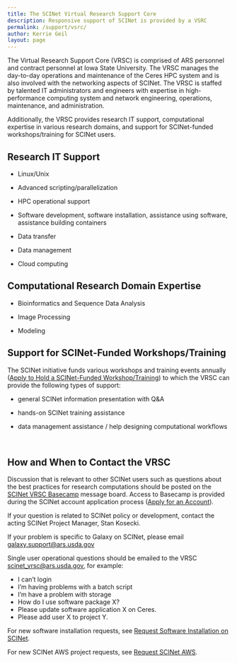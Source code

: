 ```yaml
---
title: The SCINet Virtual Research Support Core
description: Responsive support of SCINet is provided by a VSRC
permalink: /support/vsrc/
author: Kerrie Geil
layout: page
---
```


The Virtual Research Support Core (VRSC) is comprised of ARS personnel and contract personnel at Iowa State University. The VRSC manages the day-to-day operations and maintenance of the Ceres HPC system and is also involved with the networking aspects of SCINet. The VRSC is staffed by talented IT administrators and engineers with expertise in high-performance computing system and network engineering, operations, maintenance, and administration.

Additionally, the VRSC provides research IT support, computational expertise in various research domains, and support for SCINet-funded workshops/training for SCINet users. 


## Research IT Support

* Linux/Unix

* Advanced scripting/parallelization 

* HPC operational support

* Software development, software installation, assistance using software, assistance building containers 

* Data transfer

* Data management

* Cloud computing


## Computational Research Domain Expertise

* Bioinformatics and Sequence Data Analysis

* Image Processing

* Modeling


## Support for SCINet-Funded Workshops/Training
The SCINet initiative funds various workshops and training events annually ([Apply to Hold a SCINet-Funded Workshop/Training](https://usda-ars-gbru.github.io/scinet-site/opportunities/plan-workshop)) to which the VRSC can provide the following types of support:

* general SCINet information presentation with Q&A

* hands-on SCINet training assistance

* data management assistance / help designing computational workflows

<br>

## How and When to Contact the VRSC

Discussion that is relevant to other SCINet users such as questions about the best practices for research computations should be posted on the [SCINet VRSC Basecamp](https://3.basecamp.com/3625179/projects/5538276) message board. Access to Basecamp is provided during the SCINet account application process ([Apply for an Account](https://usda-ars-gbru.github.io/scinet-site/signup/)).

If your question is related to SCINet policy or development, contact the acting SCINet Project Manager, Stan Kosecki.

If your problem is specific to Galaxy on SCINet, please email galaxy.support@ars.usda.gov

Single user operational questions should be emailed to the VRSC scinet_vrsc@ars.usda.gov, for example:

* I can’t login
* I’m having problems with a batch script
* I’m have a problem with storage
* How do I use software package X?
* Please update software application X on Ceres.
* Please add user X to project Y.


For new software installation requests, see [Request Software Installation on SCINet](https://usda-ars-gbru.github.io/scinet-site/support/request-software).

For new SCINet AWS project requests, see [Request SCINet AWS](https://usda-ars-gbru.github.io/scinet-site/support/request-AWS).

<!--
## Page specific instructions
* The Discourse Forum
* Requesting software if needed (Jira linked forms instead of sharepoint)
-->
